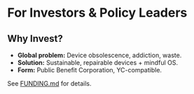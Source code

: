 # For Investors & Policy Leaders

## Why Invest?

- **Global problem:** Device obsolescence, addiction, waste.  
- **Solution:** Sustainable, repairable devices + mindful OS.  
- **Form:** Public Benefit Corporation, YC-compatible.  

See [FUNDING.md](../FUNDING.md) for details.
